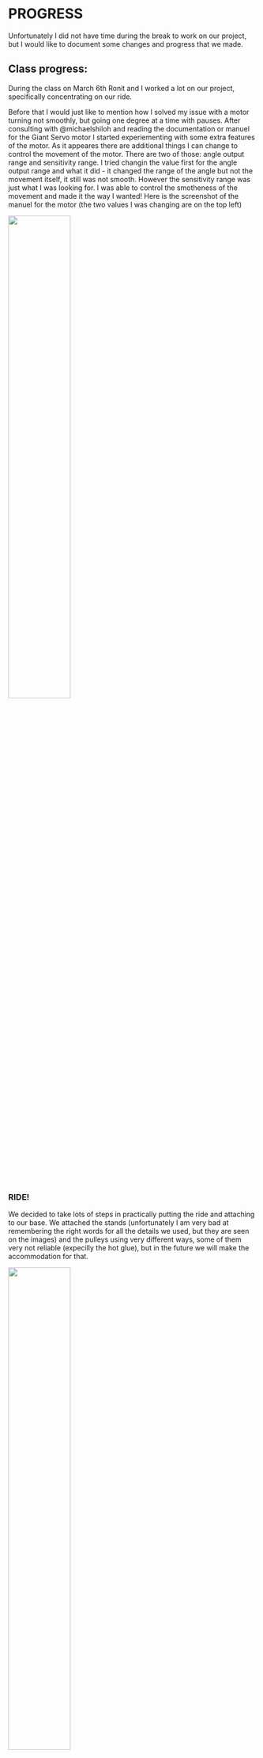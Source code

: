 # PROGRESS

Unfortunately I did not have time during the break to work on our project, but I would like to document some changes and progress that we made.

## Class progress:
During the class on March 6th Ronit and I worked a lot on our project, specifically concentrating on our ride. 

Before that I would just like to mention how I solved my issue with a motor turning not smoothly, but going one degree at a time with pauses. After consulting with @michaelshiloh and reading the documentation or manuel for the Giant Servo motor I started experiementing with some extra features of the motor. As it appeares there are additional things I can change to control the movement of the motor. There are two of those: angle output range and sensitivity range. I tried changin the value first for the angle output range and what it did - it changed the range of the angle but not the movement itself, it still was not smooth. However the sensitivity range was just what I was looking for. I was able to control the smotheness of the movement and made it the way I wanted! Here is the screenshot of the manuel for the motor (the two values I was changing are on the top left)

<img src="https://github.com/lizadat/MachineLab/assets/98390904/674c2927-0b0f-408c-9db7-3eb008dc5e85" width="50%" height="50%">


### RIDE!
We decided to take lots of steps in practically putting the ride and attaching to our base. We attached the stands (unfortunately I am very bad at remembering the right words for all the details we used, but they are seen on the images) and the pulleys using very different ways, some of them very not reliable (expecilly the hot glue), but in the future we will make the accommodation for that. 

<img src="https://github.com/lizadat/MachineLab/assets/98390904/346190ff-ad41-42d5-bbe4-e7acff5a36e7" width="50%" height="50%">

<img src="https://github.com/lizadat/MachineLab/assets/98390904/b55446e3-ddb2-4dcb-9e6e-c3384dfcdff7" width="50%" height="50%">



It took a while to fix the motor to the bottom since the 3D printing was not quite precise. We found a piece of acrylic to put under the motor to level everything and then with the help of screws attached everything to the bottom.

<img src="https://github.com/lizadat/MachineLab/assets/98390904/1129caae-16b6-4025-a937-1809f5c4bcf2" width="50%" height="50%">


We experimented with the rope. First we tried the knitting one, but it is not reliable. We tried the fishing rode but it was hard to fix on the right length and was not what we wanted. Finlly we landed on the orange one which was provided by the professor. It was easy to adjust the length cause we melted the sides and could 'glue' them together.

The challenge came when we tried to attach the car to the rope. We tried to attach it with hot glue, glue for plastic and even melt the rope, but nothing worked. Since we had a tiny hook, we used a thread to attach it to the rope and surprisingly it worked very well. Maybe not super reliable but works for now. 

<img src="https://github.com/lizadat/MachineLab/assets/98390904/5cb196ba-eae7-4876-a18e-600e0e402dbb" width="50%" height="50%">


As a result we were able to make everything work. The car was going around the pulleys, it was turning and we were happy.

<img src="https://github.com/lizadat/MachineLab/assets/98390904/8fbf21a3-6fd5-40df-8b2b-f1bf948c831b" width="50%" height="50%">


We have a lot to work on in the future, but we are finalized with our 2 main concepts!
We will have to:
- print the pulleys to fit the attaching material
- laser cut the cars (we decided to swicth to it from 3D printing) and 3D print the attaching details
- create more clouds and attach them to the frame
- add additional parts to the frame so that we can have more clouds
- to plug in everything and see the movement of the whole project
- to add the holder for one side of the ride stands, so that it is not leaning
